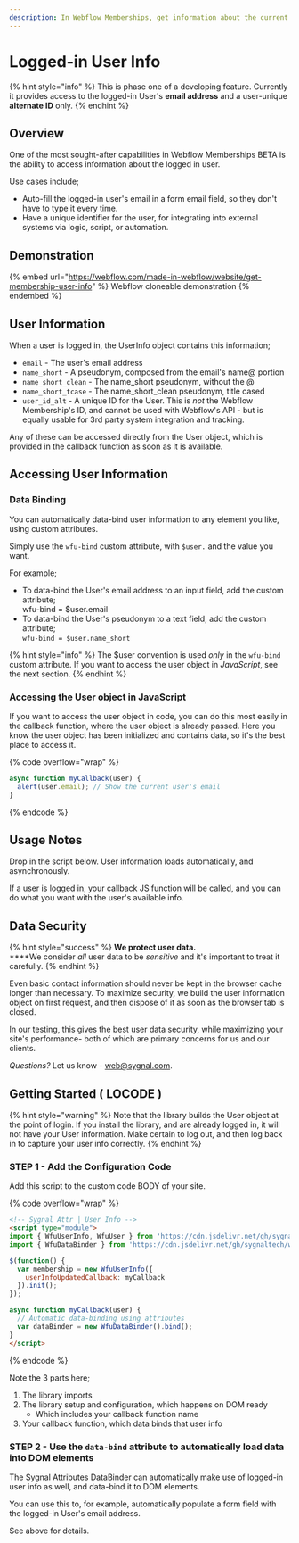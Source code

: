 ```yaml
---
description: In Webflow Memberships, get information about the current user
---
```


# Logged-in User Info

{% hint style="info" %}
This is phase one of a developing feature. Currently it provides access to the logged-in User's **email address** and a user-unique **alternate ID** only.
{% endhint %}

## Overview

One of the most sought-after capabilities in Webflow Memberships BETA is the ability to access information about the logged in user.

Use cases include;

* Auto-fill the logged-in user's email in a form email field, so they don't have to type it every time.
* Have a unique identifier for the user, for integrating into external systems via logic, script, or automation.

## Demonstration

{% embed url="https://webflow.com/made-in-webflow/website/get-membership-user-info" %}
Webflow cloneable demonstration
{% endembed %}

## User Information

When a user is logged in, the UserInfo object contains this information;

* `email` - The user's email address
* `name_short` - A pseudonym, composed from the email's name@ portion
* `name_short_clean` - The name\_short pseudonym, without the @
* `name_short_tcase` - The name\_short\_clean pseudonym, title cased
* `user_id_alt` - A unique ID for the User. This is _not_ the Webflow Membership's ID, and cannot be used with Webflow's API - but is equally usable for 3rd party system integration and tracking.

Any of these can be accessed directly from the User object, which is provided in the callback function as soon as it is available.

## Accessing User Information

### Data Binding

You can automatically data-bind user information to any element you like, using custom attributes.&#x20;

Simply use the `wfu-bind` custom attribute, with `$user.` and the value you want.

For example;

* To data-bind the User's email address to an input field, add the custom attribute;\
  wfu-bind = $user.email
* To data-bind the User's pseudonym to a text field, add the custom attribute;\
  `wfu-bind = $user.name_short`

{% hint style="info" %}
The $user convention is used _only_ in the `wfu-bind` custom attribute. If you want to access the user object in _JavaScript_, see the next section.&#x20;
{% endhint %}

### Accessing the User object in JavaScript <a href="#usage-notes" id="usage-notes"></a>

If you want to access the user object in code, you can do this most easily in the callback function, where the user object is already passed. Here you know the user object has been initialized and contains data, so it's the best place to access it.

{% code overflow="wrap" %}
```javascript
async function myCallback(user) {
  alert(user.email); // Show the current user's email
} 
```
{% endcode %}

## Usage Notes <a href="#usage-notes" id="usage-notes"></a>

Drop in the script below. User information loads automatically, and asynchronously.

If a user is logged in, your callback JS function will be called, and you can do what you want with the user's available info.&#x20;

## Data Security

{% hint style="success" %}
**We protect user data.**\
****We consider _all_ user data to be _sensitive_ and it's important to treat it carefully.&#x20;
{% endhint %}

Even basic contact information should never be kept in the browser cache longer than necessary. To maximize security, we build the user information object on first request, and then dispose of it as soon as the browser tab is closed.&#x20;

In our testing, this gives the best user data security, while maximizing your site's performance- both of which are primary concerns for us and our clients.&#x20;

_Questions?_ Let us know - web@sygnal.com.&#x20;

## Getting Started ( LOCODE ) <a href="#getting-started-locode" id="getting-started-locode"></a>

{% hint style="warning" %}
Note that the library builds the User object at the point of login. If you install the library, and are already logged in, it will not have your User information. Make certain to log out, and then log back in to capture your user info correctly.
{% endhint %}

### STEP 1 - Add the Configuration Code <a href="#step-1---add-the-library" id="step-1---add-the-library"></a>

Add this script to the custom code BODY of your site.

{% code overflow="wrap" %}
```html
<!-- Sygnal Attr | User Info -->
<script type="module">
import { WfuUserInfo, WfuUser } from 'https://cdn.jsdelivr.net/gh/sygnaltech/webflow-util@4.2/src/modules/webflow-membership.js'; 
import { WfuDataBinder } from 'https://cdn.jsdelivr.net/gh/sygnaltech/webflow-util@4.2/src/modules/webflow-databind.min.js'; 

$(function() {
  var membership = new WfuUserInfo({
    userInfoUpdatedCallback: myCallback
  }).init(); 
});  

async function myCallback(user) {
  // Automatic data-binding using attributes
  var dataBinder = new WfuDataBinder().bind(); 
} 
</script>
```
{% endcode %}

Note the 3 parts here;

1. The library imports
2. The library setup and configuration, which happens on DOM ready&#x20;
   * Which includes your callback function name
3. Your callback function, which data binds that user info

### STEP 2 - Use the `data-bind` attribute to automatically load data into DOM elements&#x20;

The Sygnal Attributes DataBinder can automatically make use of logged-in user info as well, and data-bind it to DOM elements.

You can use this to, for example, automatically populate a form field with the logged-in User's email address.

See above for details.&#x20;


